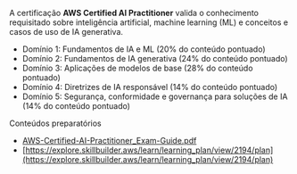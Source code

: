 A certificação **AWS Certified AI Practitioner** valida o conhecimento requisitado sobre inteligência artificial, machine learning (ML) e conceitos e casos de uso de IA generativa.

- Domínio 1: Fundamentos de IA e ML (20% do conteúdo pontuado)
- Domínio 2: Fundamentos de IA generativa (24% do conteúdo pontuado)
- Domínio 3: Aplicações de modelos de base (28% do conteúdo pontuado)
- Domínio 4: Diretrizes de IA responsável (14% do conteúdo pontuado)
- Domínio 5: Segurança, conformidade e governança para soluções de IA (14% do conteúdo pontuado)

Conteúdos preparatórios
- [AWS-Certified-AI-Practitioner_Exam-Guide.pdf](https://prod-files-secure.s3.us-west-2.amazonaws.com/7c4213f1-a5a9-4b17-8555-03adde7f2175/24ce6a4a-8f59-41c6-b01a-74677210d61d/AWS-Certified-AI-Practitioner_Exam-Guide.pdf)
- [https://explore.skillbuilder.aws/learn/learning_plan/view/2194/plan](https://explore.skillbuilder.aws/learn/learning_plan/view/2194/plan)
